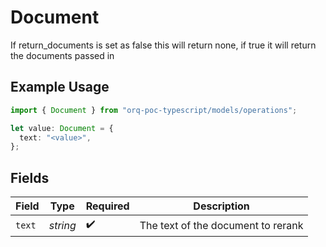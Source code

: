 # Document

If return_documents is set as false this will return none, if true it will return the documents passed in

## Example Usage

```typescript
import { Document } from "orq-poc-typescript/models/operations";

let value: Document = {
  text: "<value>",
};
```

## Fields

| Field                              | Type                               | Required                           | Description                        |
| ---------------------------------- | ---------------------------------- | ---------------------------------- | ---------------------------------- |
| `text`                             | *string*                           | :heavy_check_mark:                 | The text of the document to rerank |